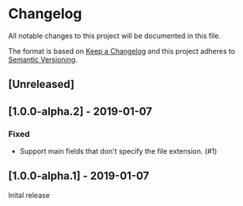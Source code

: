 # Changelog

All notable changes to this project will be documented in this file.

The format is based on [Keep a Changelog](http://keepachangelog.com/en/1.0.0/)
and this project adheres to [Semantic Versioning](http://semver.org/spec/v2.0.0.html).

## [Unreleased]

## [1.0.0-alpha.2] - 2019-01-07

### Fixed
- Support main fields that don't specify the file extension.  (#1)

## [1.0.0-alpha.1] - 2019-01-07

Inital release
